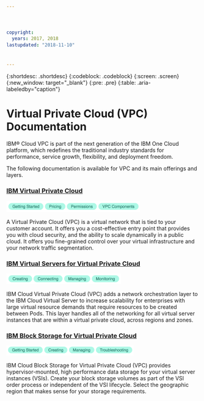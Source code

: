```yaml
---



copyright:
  years: 2017, 2018
lastupdated: "2018-11-10"


---
```


{:shortdesc: .shortdesc}
{:codeblock: .codeblock}
{:screen: .screen}
{:new_window: target="_blank"}
{:pre: .pre}
{:table: .aria-labeledby="caption"}

# Virtual Private Cloud (VPC) Documentation

IBM® Cloud VPC is part of the next generation of the IBM One Cloud platform, which redefines the traditional industry standards for performance, service growth, flexibility, and deployment freedom.

The following documentation is available for VPC and its main offerings and layers.

### [IBM Virtual Private Cloud](../../infrastructure/vpc/getting-started.html#getting-started-with-ibm-cloud-virtual-private-cloud) 
<img src="images/VPC_functions.png" alt="drawing" style="width: 350px;"/>

A Virtual Private Cloud (VPC) is a virtual network that is tied to your customer account. It offers you a cost-effective entry point that provides you with cloud security, and the ability to scale dynamically in a public cloud. It offers you fine-grained control over your virtual infrastructure and your network traffic segmentation.

### [IBM Virtual Servers for Virtual Private Cloud](../../../vsi-is/getting-started.html#gettingstartedvsigen)
<img src="images/VS_functions.png" alt="drawing" style="width: 300px;"/>

IBM Cloud Virtual Private Cloud (VPC) adds a network orchestration layer to the IBM Cloud Virtual Server to increase scalability for enterprises with large virtual resource demands that require resources to be created between Pods. This layer handles all of the networking for all virtual server instances that are within a virtual private cloud, across regions and zones.

### [IBM Block Storage for Virtual Private Cloud](../../infrastructure/block-storage-gt/block_storage_is_getting_started.html#getting-started-with-block-storage-for-vpc)
<img src="images/BS_functions.png" alt="drawing" style="width: 333px;"/>

IBM Cloud Block Storage for Virtual Private Cloud (VPC) provides hypervisor-mounted, high performance data storage for your virtual server instances (VSIs). Create your block storage volumes as part of the VSI order process or independent of the VSI lifecycle. Select the geographic region that makes sense for your storage requirements.
